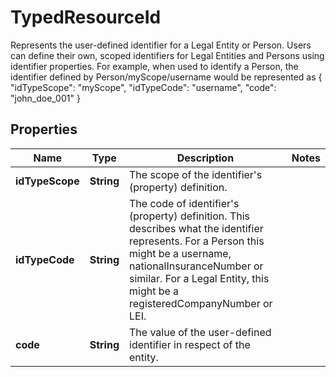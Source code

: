 

# TypedResourceId

Represents the user-defined identifier for a Legal Entity or Person.  Users can define their own, scoped identifiers for Legal Entities and Persons using identifier properties.  For example,  when used to identify a Person, the identifier defined by Person/myScope/username would be represented as   {   \"idTypeScope\": \"myScope\",   \"idTypeCode\": \"username\",   \"code\": \"john_doe_001\"   }

## Properties

| Name | Type | Description | Notes |
|------------ | ------------- | ------------- | -------------|
|**idTypeScope** | **String** | The scope of the identifier&#39;s (property) definition. |  |
|**idTypeCode** | **String** | The code of identifier&#39;s (property) definition. This describes what the identifier represents.  For a Person this might be a username, nationalInsuranceNumber or similar.  For a Legal Entity, this might be a registeredCompanyNumber or LEI. |  |
|**code** | **String** | The value of the user-defined identifier in respect of the entity. |  |



